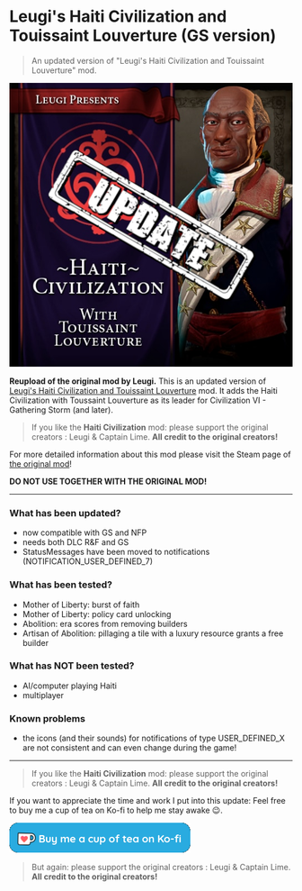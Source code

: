 # Leugi's Haiti Civilization and Touissaint Louverture (GS version)
> An updated version of "Leugi's Haiti Civilization and Touissaint Louverture" mod.

![Logo](logo.jpg)


**Reupload of the original mod by Leugi.**
This is an updated version of [Leugi's Haiti Civilization and Touissaint Louverture](https://steamcommunity.com/sharedfiles/filedetails/?id=1562787583) mod.
It adds the Haiti Civilization with Toussaint Louverture as its leader for Civilization VI - Gathering Storm (and later).

> If you like the **Haiti Civilization** mod: please support the original creators : Leugi & Captain Lime. **All credit to the original creators!**

For more detailed information about this mod please visit the Steam page of [the original mod](https://steamcommunity.com/sharedfiles/filedetails/?id=1562787583)!

**DO NOT USE TOGETHER WITH THE ORIGINAL MOD!**

---
### What has been updated?
- now compatible with GS and NFP
- needs both DLC R&F and GS
- StatusMessages have been moved to notifications (NOTIFICATION_USER_DEFINED_7)

### What has been tested?
- Mother of Liberty: burst of faith
- Mother of Liberty: policy card unlocking
- Abolition: era scores from removing builders
- Artisan of Abolition: pillaging a tile with a luxury resource grants a free builder

### What has NOT been tested?
- AI/computer playing Haiti
- multiplayer

### Known problems
- the icons (and their sounds) for notifications of type USER_DEFINED_X are not consistent and can even change during the game!


---
> If you like the **Haiti Civilization** mod: please support the original creators : Leugi & Captain Lime. **All credit to the original creators!**

If you want to appreciate the time and work I put into this update:
Feel free to buy me a cup of tea on Ko-fi to help me stay awake 😉.

[<img src="Ko-Fi-Humpel.png">](https://ko-fi.com/humpel)

> But again: please support the original creators : Leugi & Captain Lime. **All credit to the original creators!**
